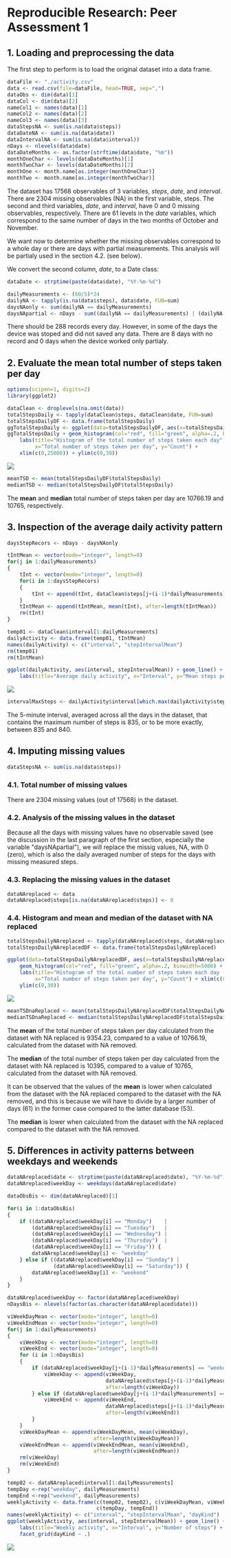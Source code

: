 # Reproducible Research: Peer Assessment 1


## 1. Loading and preprocessing the data

The first step to perform is to load the original dataset into a data frame.

```r
dataFile <- "./activity.csv"
data <- read.csv(file=dataFile, head=TRUE, sep=",")
dataObs <- dim(data)[1]
dataCol <- dim(data)[2]
nameCol1 <- names(data)[1]
nameCol2 <- names(data)[2]
nameCol3 <- names(data)[3]
dataStepsNA <- sum(is.na(data$steps))
dataDateNA <- sum(is.na(data$date))
dataIntervalNA <- sum(is.na(data$interval))
nDays <- nlevels(data$date)
dataDateMonths <- as.factor(strftime(data$date, "%m"))
monthOneChar <- levels(dataDateMonths)[1]
monthTwoChar <- levels(dataDateMonths)[2]
monthOne <- month.name[as.integer(monthOneChar)]
monthTwo <- month.name[as.integer(monthTwoChar)]
```

The dataset has  17568 observables of 3 variables, *steps*, *date*, and *interval*. There are 2304 missing observables (NA) in the first variable, steps. The second and third variables, *date*, and *interval*, have 0 and 0 missing observables, respectively. There are 61 levels in the *date* variables, which correspond to the same number of days in the two months of October and November. 

We want now to determine whether the missing observables correspond to a whole day or there are days with partial measurements. This analysis will be partialy used in the section 4.2. (see below).

We convert the second column, *date*, to a Date class:


```r
dataDate <- strptime(paste(data$date), "%Y-%m-%d")
```


```r
dailyMeasurements <- (60/5)*24
dailyNA <- tapply(is.na(data$steps), data$date, FUN=sum)
daysNAonly <- sum(dailyNA == dailyMeasurements)
daysNApartial <- nDays - sum((dailyNA == dailyMeasurements) | (dailyNA == 0))
```
There should be 288 records every day. However, in some of the days the device was stoped and did not saved any data. There are 8 days with no record and 0 days when the device worked only partialy.

## 2. Evaluate the mean total number of steps taken per day


```r
options(scipen=1, digits=2)
library(ggplot2)

dataClean <- droplevels(na.omit(data))
totalStepsDaily <- tapply(dataClean$steps, dataClean$date, FUN=sum)
totalStepsDailyDF <- data.frame(totalStepsDaily)
ggTotalStepsDaily <- ggplot(data=totalStepsDailyDF, aes(x=totalStepsDaily))
ggTotalStepsDaily + geom_histogram(col="red", fill="green", alpha=.2, binwidth=5000) + 
    labs(title="Histogram of the total number of steps taken each day", 
         x="Total number of steps taken per day", y="Count") + 
    xlim(c(0,25000)) + ylim(c(0,30))
```

![](PA1_files/figure-html/stepsPerDay-1.png) 

```r
meanTSD <- mean(totalStepsDailyDF$totalStepsDaily)
medianTSD <- median(totalStepsDailyDF$totalStepsDaily)
```

The **mean** and **median** total number of steps taken per day are 10766.19 and 10765, respectively.

## 3. Inspection of the average daily activity pattern


```r
daysStepRecors <- nDays - daysNAonly

tIntMean <- vector(mode="integer", length=0)
for(j in 1:dailyMeasurements)
{
    tInt <- vector(mode="integer", length=0)
    for(i in 1:daysStepRecors)
    {
        tInt <- append(tInt, dataClean$steps[j+(i-1)*dailyMeasurements], after=length(tInt))
    }
    tIntMean <- append(tIntMean, mean(tInt), after=length(tIntMean))
    rm(tInt)
}

temp01 <- dataClean$interval[1:dailyMeasurements]
dailyActivity <- data.frame(temp01, tIntMean)
names(dailyActivity) <- c("interval", "stepIntervalMean")
rm(temp01)
rm(tIntMean)

ggplot(dailyActivity, aes(interval, stepIntervalMean)) + geom_line() + 
    labs(title="Average daily activity", x="Interval", y="Mean steps per interval")
```

![](PA1_files/figure-html/averageDailyActivity-1.png) 

```r
intervalMaxSteps <- dailyActivity$interval[which.max(dailyActivity$stepIntervalMean)]
```

The 5-minute interval, averaged across all the days in the dataset, that contains the maximum number of steps is 835, or to be more exactly, between 835 and 840.

## 4. Imputing missing values


```r
dataStepsNA <- sum(is.na(data$steps))
```
### 4.1. Total number of missing values
There are 2304 missing values (out of 17568) in the dataset.

### 4.2. Analysis of the missing values in the dataset

Because all the days with missing values have no observable saved (see the discussion in the last paragraph of the first section, especially the variable "daysNApartial"), we will replace the missig values, NA, with 0 (zero), which is also the daily averaged number of steps for the days with missing measured steps. 

### 4.3. Replacing the missing values in the dataset


```r
dataNAreplaced <- data
dataNAreplaced$steps[is.na(dataNAreplaced$steps)] <- 0
```

### 4.4. Histogram and mean and median of the dataset with NA replaced


```r
totalStepsDailyNAreplaced <- tapply(dataNAreplaced$steps, dataNAreplaced$date, FUN=sum)
totalStepsDailyNAreplacedDF <- data.frame(totalStepsDailyNAreplaced)

ggplot(data=totalStepsDailyNAreplacedDF, aes(x=totalStepsDailyNAreplaced)) + 
    geom_histogram(col="red", fill="green", alpha=.2, binwidth=5000) + 
    labs(title="Histogram of the total number of steps taken each day (NA replaced)", 
         x="Total number of steps taken per day", y="Count") + xlim(c(0,25000)) + 
    ylim(c(0,30))
```

![](PA1_files/figure-html/dataNAreplacedAnalysis-1.png) 

```r
meanTSDnaReplaced <- mean(totalStepsDailyNAreplacedDF$totalStepsDailyNAreplaced)
medianTSDnaReplaced <- median(totalStepsDailyNAreplacedDF$totalStepsDailyNAreplaced)
```
The **mean** of the total number of steps taken per day calculated from the dataset with NA replaced is 9354.23, compared to a value of 10766.19, calculated from the dataset with NA removed.

The **median** of the total number of steps taken per day calculated from the dataset with NA replaced is 10395, compared to a value of 10765, calculated from the dataset with NA removed.

It can be observed that the values of the **mean** is lower when calculated from the dataset with the NA replaced compared to the dataset with the NA removed, and this is because we will have to divide by a larger number of days (61) in the former case compared to the latter database (53).

The **median** is lower when calculated from the dataset with the NA replaced compared to the dataset with the NA removed.

## 5. Differences in activity patterns between weekdays and weekends


```r
dataNAreplaced$date <- strptime(paste(dataNAreplaced$date), "%Y-%m-%d")
dataNAreplaced$weekDay <- weekdays(dataNAreplaced$date)

dataObsBis <- dim(dataNAreplaced)[1]

for(i in 1:dataObsBis)
{
    if ((dataNAreplaced$weekDay[i] == "Monday")    |
        (dataNAreplaced$weekDay[i] == "Tuesday")   |
        (dataNAreplaced$weekDay[i] == "Wednesday") |
        (dataNAreplaced$weekDay[i] == "Thursday")  |
        (dataNAreplaced$weekDay[i] == "Friday")) {
        dataNAreplaced$weekDay[i] <- "weekday"
    } else if ((dataNAreplaced$weekDay[i] == "Sunday") | 
               (dataNAreplaced$weekDay[i] == "Saturday")) {
        dataNAreplaced$weekDay[i] <- "weekend"
    }
}

dataNAreplaced$weekDay <- factor(dataNAreplaced$weekDay)
nDaysBis <- nlevels(factor(as.character(dataNAreplaced$date)))

viWeekDayMean <- vector(mode="integer", length=0)
viWeekEndMean <- vector(mode="integer", length=0)
for(j in 1:dailyMeasurements)
{
    viWeekDay <- vector(mode="integer", length=0)
    viWeekEnd <- vector(mode="integer", length=0)
    for (i in 1:nDaysBis) 
    {
        if (dataNAreplaced$weekDay[j+(i-1)*dailyMeasurements] == "weekday") {
            viWeekDay <- append(viWeekDay, 
                                dataNAreplaced$steps[j+(i-1)*dailyMeasurements],
                                after=length(viWeekDay))
        } else if (dataNAreplaced$weekDay[j+(i-1)*dailyMeasurements] == "weekend"){
            viWeekEnd <- append(viWeekEnd, 
                                dataNAreplaced$steps[j+(i-1)*dailyMeasurements], 
                                after=length(viWeekEnd))
        }
    }
    viWeekDayMean <- append(viWeekDayMean, mean(viWeekDay), 
                            after=length(viWeekDayMean))
    viWeekEndMean <- append(viWeekEndMean, mean(viWeekEnd), 
                            after=length(viWeekEndMean))
    rm(viWeekDay)
    rm(viWeekEnd)
}

temp02 <- dataNAreplaced$interval[1:dailyMeasurements]
tempDay <-rep("weekday", dailyMeasurements)
tempEnd <-rep("weekend", dailyMeasurements)
weeklyActivity <- data.frame(c(temp02, temp02), c(viWeekDayMean, viWeekEndMean),
                             c(tempDay, tempEnd))
names(weeklyActivity) <- c("interval", "stepIntervalMean", "dayKind")
ggplot(weeklyActivity, aes(interval, stepIntervalMean)) + geom_line() + 
    labs(title="Weekly activity", x="Interval", y="Number of steps") + 
    facet_grid(dayKind ~ .)
```

![](PA1_files/figure-html/differenceDays-1.png) 



